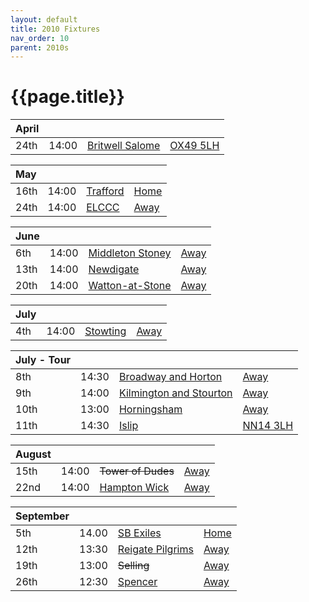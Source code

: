 ```yaml
---
layout: default
title: 2010 Fixtures
nav_order: 10
parent: 2010s
---
```


# {{page.title}}

| April |  |  |  |
|:---|:---|:---|:---|
| 24th | 14:00 | [Britwell Salome](/2010/britwell-salome) | [OX49 5LH](https://goo.gl/maps/CGgpPNyQhotADDFs9) |

| May |  |  |  |
|:---|:---|:---|:---|
| 16th | 14:00 | [Trafford](/2010/trafford) | [Home](https://goo.gl/maps/w2skeCXwzZTEh7e26) |
| 24th | 14:00 | [ELCCC](/2010/elcc) | [Away]() |

| June |  |  |  |
|:---|:---|:---|:---|
| 6th | 14:00 | [Middleton Stoney](/2010/middleton-stoney) | [Away](https://goo.gl/maps/NKG1fHyPgmci55aGA) |
| 13th | 14:00 | [Newdigate](/2010/newdigate) | [Away](https://goo.gl/maps/kQnkUfc3MdtqLyvd8) |
| 20th | 14:00 | [Watton-at-Stone](/2010/watton-at-stone) | [Away](https://goo.gl/maps/JPBQawMsjLgYtVHk9) |

| July |  |  |  |
|:---|:---|:---|:---|
| 4th | 14:00 | [Stowting](/2010/stowting) | [Away](https://goo.gl/maps/A5HTfBKbD44fwSDq7) |

| July - Tour |  |  |  |
|:---|:---|:---|:---|
| 8th | 14:30 | [Broadway and Horton](/2010/broadway-and-horton) | [Away](https://goo.gl/maps/orv3RETHUX95dBWv7) |
| 9th | 14:00 | [Kilmington and Stourton](/2010/kilmington-and-tourton) | [Away]() |
| 10th | 13:00 | [Horningsham](/2010/horningsham) | [Away](https://goo.gl/maps/SNpXcsajYDXfjmff7) |
| 11th | 14:30 | [Islip](/2010/islip) | [NN14 3LH](https://goo.gl/maps/ceJApjnpXCpYJQC97) |

| August |  |  |  |
|:---|:---|:---|:---|
| 15th | 14:00 | <del>Tower of Dudes</del> | [Away]() |
| 22nd | 14:00 | [Hampton Wick](/2010/hampton-wick) | [Away]() |

| September |  |  |  |
|:---|:---|:---|:---|
| 5th | 14.00 | [SB Exiles](/2010/sb-exiles) | [Home]() |
| 12th | 13:30 | [Reigate Pilgrims](/2010/reigate-pilgrims) | [Away](https://goo.gl/maps/z54KDhWLtQreY6xy9) |
| 19th | 13:00 | <del>Selling</del> | [Away]() |
| 26th | 12:30 | [Spencer](/2010/spencer) | [Away]() |